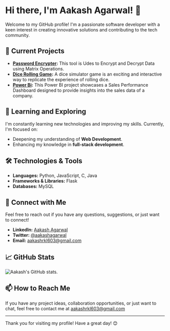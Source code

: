 # Hi there, I'm Aakash Agarwal! 👋

Welcome to my GitHub profile! I'm a passionate software developer with a keen interest in creating innovative solutions and contributing to the tech community.

## 🔭 Current Projects
- **[Password Encrypter](https://github.com/AaKaShAgArWaLs/Password-Encrypter):** This tool is Udes to Encrypt and Decrypt Data using Matrix Operations.
- **[Dice Rolling Game](https://github.com/AaKaShAgArWaLs/Dice-Rolling-Game):** A dice simulator game is an exciting and interactive way to replicate the experience of rolling dice.
- **[Power Bi](https://github.com/AaKaShAgArWaLs/PowerBi):** This Power BI project showcases a Sales Performance Dashboard designed to provide insights into the sales data of a company.

## 🌱 Learning and Exploring
I'm constantly learning new technologies and improving my skills. Currently, I'm focused on:
- Deepening my understanding of **Web Development**.
- Enhancing my knowledge in **full-stack development**.

## 🛠️ Technologies & Tools
- **Languages:** Python, JavaScript, C, Java
- **Frameworks & Libraries:** Flask
- **Databases:** MySQL

## 💬 Connect with Me
Feel free to reach out if you have any questions, suggestions, or just want to connect!

- **LinkedIn:** [Aakash Agarwal](https://www.linkedin.com/in/aakashagarwal1609/)
- **Twitter:** [@aakashagarwal](https://twitter.com/AaKaShAgArWaLs)
- **Email:** aakashrkl603@gmail.com

## 📈 GitHub Stats
![Aakash's GitHub stats](https://github-readme-stats.vercel.app/api?username=AaKaShAgArWaLs&show_icons=true&theme=radical).


## 📫 How to Reach Me
If you have any project ideas, collaboration opportunities, or just want to chat, feel free to contact me at aakashrkl603@gmail.com


---

Thank you for visiting my profile! Have a great day! 😊
